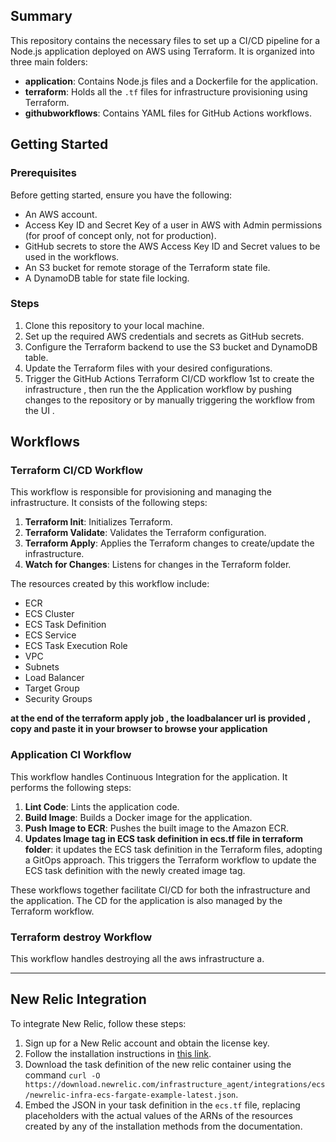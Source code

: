 
## Summary

This repository contains the necessary files to set up a CI/CD pipeline for a Node.js application deployed on AWS using Terraform. It is organized into three main folders:

- **application**: Contains Node.js files and a Dockerfile for the application.
- **terraform**: Holds all the `.tf` files for infrastructure provisioning using Terraform.
- **githubworkflows**: Contains YAML files for GitHub Actions workflows.

## Getting Started

### Prerequisites

Before getting started, ensure you have the following:

- An AWS account.
- Access Key ID and Secret Key of a user in AWS with Admin permissions (for proof of concept only, not for production).
- GitHub secrets to store the AWS Access Key ID and Secret values to be used in the workflows.
- An S3 bucket for remote storage of the Terraform state file.
- A DynamoDB table for state file locking.

### Steps

1. Clone this repository to your local machine.
2. Set up the required AWS credentials and secrets as GitHub secrets.
3. Configure the Terraform backend to use the S3 bucket and DynamoDB table.
4. Update the Terraform files with your desired configurations.
5. Trigger the GitHub Actions Terraform CI/CD workflow 1st to create the infrastructure , then run the the Application workflow by pushing changes to the repository or by manually triggering the workflow from the UI .

## Workflows

### Terraform CI/CD Workflow

This workflow is responsible for provisioning and managing the infrastructure. It consists of the following steps:

1. **Terraform Init**: Initializes Terraform.
2. **Terraform Validate**: Validates the Terraform configuration.
3. **Terraform Apply**: Applies the Terraform changes to create/update the infrastructure.
4. **Watch for Changes**: Listens for changes in the Terraform folder.

The resources created by this workflow include:
- ECR
- ECS Cluster
- ECS Task Definition
- ECS Service
- ECS Task Execution Role
- VPC
- Subnets
- Load Balancer
- Target Group
- Security Groups

**at the end of the terraform apply job , the loadbalancer url is provided , copy and paste it in your browser to browse your application**

### Application CI Workflow

This workflow handles Continuous Integration for the application. It performs the following steps:

1. **Lint Code**: Lints the application code.
2. **Build Image**: Builds a Docker image for the application.
3. **Push Image to ECR**: Pushes the built image to the Amazon ECR.
3. **Updates Image tag in ECS task definition in ecs.tf file in terraform folder**: it updates the ECS task definition in the Terraform files, adopting a GitOps approach. This triggers the Terraform workflow to update the ECS task definition with the newly created image tag.


These workflows together facilitate CI/CD for both the infrastructure and the application. The CD for the application is also managed by the Terraform workflow.

### Terraform destroy Workflow

This workflow handles destroying all the aws infrastructure a.

---
## New Relic Integration

To integrate New Relic, follow these steps:

1. Sign up for a New Relic account and obtain the license key.
2. Follow the installation instructions in [this link](https://docs.newrelic.com/docs/infrastructure/elastic-container-service-integration/install-ecs-integration/#next-steps).
3. Download the task definition of the new relic container using the command `curl -O https://download.newrelic.com/infrastructure_agent/integrations/ecs/newrelic-infra-ecs-fargate-example-latest.json`.
4. Embed the JSON in your task definition in the `ecs.tf` file, replacing placeholders with the actual values of the ARNs of the resources created by any of the installation methods from the documentation.
